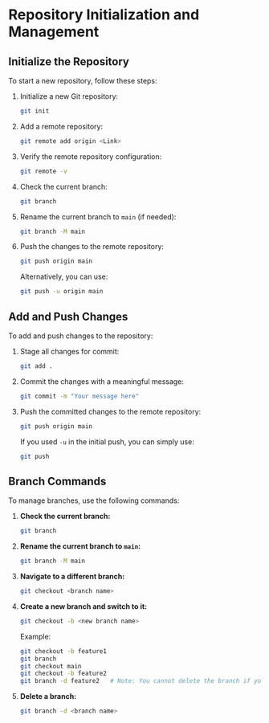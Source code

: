 # Repository Initialization and Management

## Initialize the Repository

To start a new repository, follow these steps:

1. Initialize a new Git repository:

   ```bash
   git init
   ```

2. Add a remote repository:

   ```bash
   git remote add origin <Link>
   ```

3. Verify the remote repository configuration:

   ```bash
   git remote -v
   ```

4. Check the current branch:

   ```bash
   git branch
   ```

5. Rename the current branch to `main` (if needed):

   ```bash
   git branch -M main
   ```

6. Push the changes to the remote repository:
   ```bash
   git push origin main
   ```
   Alternatively, you can use:
   ```bash
   git push -u origin main
   ```

## Add and Push Changes

To add and push changes to the repository:

1. Stage all changes for commit:

   ```bash
   git add .
   ```

2. Commit the changes with a meaningful message:

   ```bash
   git commit -m "Your message here"
   ```

3. Push the committed changes to the remote repository:
   ```bash
   git push origin main
   ```
   If you used `-u` in the initial push, you can simply use:
   ```bash
   git push
   ```

## Branch Commands

To manage branches, use the following commands:

1. **Check the current branch:**

   ```bash
   git branch
   ```

2. **Rename the current branch to `main`:**

   ```bash
   git branch -M main
   ```

3. **Navigate to a different branch:**

   ```bash
   git checkout <branch name>
   ```

4. **Create a new branch and switch to it:**

   ```bash
   git checkout -b <new branch name>
   ```

   Example:

   ```bash
   git checkout -b feature1
   git branch
   git checkout main
   git checkout -b feature2
   git branch -d feature2   # Note: You cannot delete the branch if you are currently on it.
   ```

5. **Delete a branch:**
   ```bash
   git branch -d <branch name>
   ```
